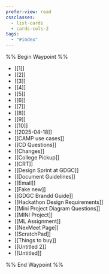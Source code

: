 ```yaml
---
prefer-view: read
cssclasses:
  - list-cards
  - cards-cols-2
tags:
  - "#index"
---
```

%% Begin Waypoint %%
- [[1]]
- [[2]]
- [[3]]
- [[4]]
- [[5]]
- [[6]]
- [[7]]
- [[8]]
- [[9]]
- [[10]]
- [[2025-04-18]]
- [[CAMP use cases]]
- [[CD Questions]]
- [[Changes]]
- [[College Pickup]]
- [[CRT]]
- [[Design Sprint at GDGC]]
- [[Document Guidelines]]
- [[Email]]
- [[Fake new]]
- [[GDGC Brandd Guide]]
- [[Hackathon Design Requirements]]
- [[Mini Project Diagram Questions]]
- [[MINI Project]]
- [[ML Assignment]]
- [[NexMeet Page]]
- [[ScratchPad]]
- [[Things to buy]]
- [[Untitled 2]]
- [[Untitled]]

%% End Waypoint %%
